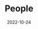 ---
title: People
date: 2022-10-24

type: landing

sections:
  - block: people
    content:
      # Choose which groups/teams of users to display.
      #   Edit `user_groups` in each user's profile to add them to one or more of these groups.
      user_groups:
          - Faculty
          - PhD Students
          - Master Students
          - Undergraduate Students
          - Visiting Scholars
      sort_by: Params.last_name
      sort_ascending: true
    design:
      show_interests: false
      show_role: true
      show_social: true
---